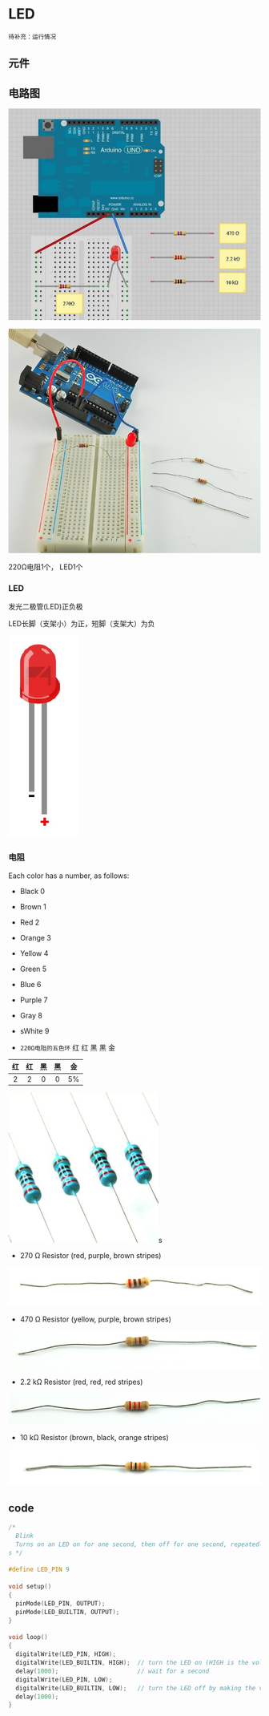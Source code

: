 # LED

`待补充：运行情况`

## 元件

## 电路图

![](./img/LED/learn_arduino_fritzing.jpg)

![](./img/LED/led-layout.jpg)



220Ω电阻1个， LED1个

### LED

发光二极管(LED)正负极

LED长脚（支架小）为正，短脚（支架大）为负

![led](./img/LED/led.jpg)

### 电阻

Each color has a number, as follows:
* Black 0
* Brown 1
* Red 2
* Orange 3
* Yellow 4
* Green 5
* Blue 6
* Purple 7
* Gray 8
* sWhite 9

* `220Ω电阻的五色环` 红 红  黑 黑  金 

 |  红  |红    | 黑   |  黑   |  金 |
 |:----:|:----:|:----:|:-----:|:---:|
 |  2   | 2     |  0   |  0    |  5% |

 ![](img/components/220-1-300x300.jpg)s

* 270 Ω Resistor (red, purple, brown stripes) 

![](img/LED/learn_arduino_R-270-level.jpg)

* 470 Ω Resistor (yellow, purple, brown stripes) 

![](img/LED/learn_arduino_R-470-level.jpg)

* 2.2 kΩ Resistor (red, red, red stripes) 

![](img/LED/learn_arduino_R-2k2-level.jpg)

* 10 kΩ Resistor (brown, black, orange stripes) 

![](img/LED/learn_arduino_R-10k-level.jpg)

## code

```c
/*
  Blink
  Turns on an LED on for one second, then off for one second, repeatedly.
s */
 
#define LED_PIN 9

void setup()
{
  pinMode(LED_PIN, OUTPUT);
  pinMode(LED_BUILTIN, OUTPUT);
}

void loop()
{
  digitalWrite(LED_PIN, HIGH);
  digitalWrite(LED_BUILTIN, HIGH);  // turn the LED on (HIGH is the voltage level)
  delay(1000);                      // wait for a second
  digitalWrite(LED_PIN, LOW);
  digitalWrite(LED_BUILTIN, LOW);   // turn the LED off by making the voltage LOW
  delay(1000);
}
```